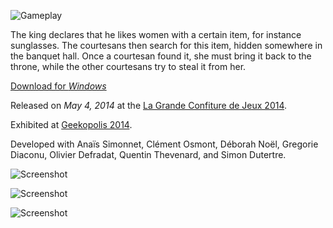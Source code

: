 ![Gameplay](https://www.youtube.com/embed/uBml4xvp6to "iframe,16:9")

The king declares that he likes women with a certain item, for instance sunglasses. The courtesans then search for this item, hidden somewhere in the banquet hall. Once a courtesan found it, she must bring it back to the throne, while the other courtesans try to steal it from her.

[Download for *Windows*](https://github.com/KoltesDigital/Catfight-Royale/releases/download/v1/CatfightRoyale_windows.zip "button")

Released on *May 4, 2014* at the [La Grande Confiture de Jeux 2014](http://www.grandeconfiture.com/).

Exhibited at [Geekopolis 2014](https://www.geekopolis.fr/).

Developed with Anaïs Simonnet, Clément Osmont, Déborah Noël, Gregorie Diaconu, Olivier Defradat, Quentin Thevenard, and Simon Dutertre.

![Screenshot](https://github.com/KoltesDigital/Catfight-Royale/raw/master/Screenshots/catfight-royale-menu.jpg "fullwidth")

![Screenshot](https://github.com/KoltesDigital/Catfight-Royale/raw/master/Screenshots/catfight-royale-courtesans.jpg "fullwidth")

![Screenshot](https://github.com/KoltesDigital/Catfight-Royale/raw/master/Screenshots/catfight-royale-fight.jpg "fullwidth")
